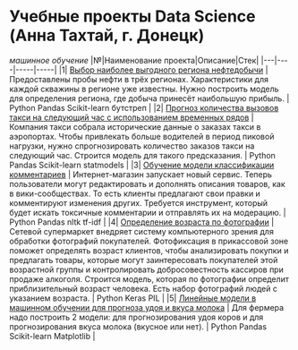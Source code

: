 # Учебные проекты Data Science (Анна Тахтай, г. Донецк)
*машинное обучение*
|№|Наименование проекта|Описание|Стек|
|---|----|-----|-----|
|1| [Выбор наиболее выгодного региона нефтедобычи](/geo_petrol_bootstrap) | Предоставлены пробы нефти в трёх регионах. Характеристики для каждой скважины в регионе уже известны. Нужно построить модель для определения региона, где добыча принесёт наибольшую прибыль. | Python Pandas Scikit-learn бутстреп |
|2| [Прогноз количества вызовов такси на следующий час с использованием временных рядов](/taxi_time) | Компания такси собрала исторические данные о заказах такси в аэропортах. Чтобы привлекать больше водителей в период пиковой нагрузки, нужно спрогнозировать количество заказов такси на следующий час. Строится модель для такого предсказания. | Python Pandas Scikit-learn statmodels |
|3| [Обучение модели классификации комментариев](/toxic_comments_tfidf) | Интернет-магазин запускает новый сервис. Теперь пользователи могут редактировать и дополнять описания товаров, как в вики-сообществах. То есть клиенты предлагают свои правки и комментируют изменения других. Требуется инструмент, который будет искать токсичные комментарии и отправлять их на модерацию. | Python Pandas nltk tf-idf |
|4| [Определение возраста по фотографии](/photo_age) | Сетевой супермаркет внедряет систему компьютерного зрения для обработки фотографий покупателей. Фотофиксация в прикассовой зоне поможет определять возраст клиентов, чтобы анализировать покупки и предлагать товары, которые могут заинтересовать покупателей этой возрастной группы и контролировать добросовестность кассиров при продаже алкоголя. Строится модель, которая по фотографии определит приблизительный возраст человека. Есть набор фотографий людей с указанием возраста. | Python Keras PIL |
|5| [Линейные модели в машинном обучении для прогноза удоя и вкуса молока](/cow_milk) | Для фермера надо построить 2 модели: для прогнозирования удоя коров и для прогнозирования вкуса молока (вкусное или нет). | Python Pandas Scikit-learn Matplotlib |

<!--
|1| [Прогноз снижения покупательской активности клиента интернет-магазина](/market_models) | Отчёт интернет-магазина за прошлый период показал, что активность покупателей начала снижаться. Привлекать новых клиентов уже не так эффективно: о магазине и так знает большая часть целевой аудитории. Возможный выход — удерживать активность постоянных клиентов. Нужно построить модель, которая предскажет вероятность снижения покупательской активности клиента в следующие три месяца. Имеются данные о поведении покупателя на сайте, о коммуникациях с покупателем и его продуктовом поведении, принесённой магазину выручке и времени, проведённом покупателем на сайте магазина. | Python Pandas Scikit-learn Matplotlib |
|2| [Прогноз удовлетворённости сотрудников работой / риска ухода сотрудника](/job_satisfaction) | Компания предоставила данные с характеристиками сотрудников компании. Среди них — уровень удовлетворённости сотрудника работой в компании, которая напрямую влияет на отток сотрудников. Внезапные увольнения несут в себе риски для компании, особенно если уходит важный сотрудник. Нужно построить модель 1, которая сможет предсказать уровень удовлетворённости сотрудника на основе данных заказчика, и модель 2, которая сможет на основе данных заказчика предсказать то, что сотрудник уволится из компании. | Python Pandas Scikit-learn Matplotlib NumPy |
-->


